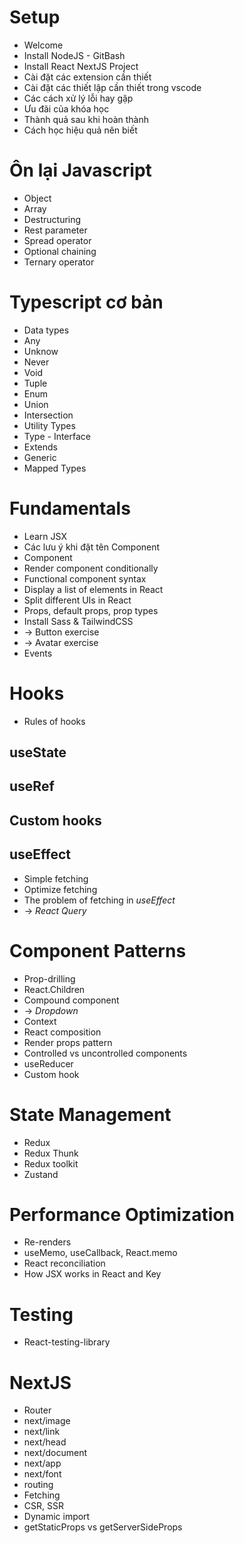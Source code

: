 # Setup

- Welcome
- Install NodeJS - GitBash
- Install React NextJS Project
- Cài đặt các extension cần thiết
- Cài đặt các thiết lập cần thiết trong vscode
- Các cách xử lý lỗi hay gặp
- Ưu đãi của khóa học
- Thành quả sau khi hoàn thành
- Cách học hiệu quả nên biết

# Ôn lại Javascript

- Object
- Array
- Destructuring
- Rest parameter
- Spread operator
- Optional chaining
- Ternary operator

# Typescript cơ bản

- Data types
- Any
- Unknow
- Never
- Void
- Tuple
- Enum
- Union
- Intersection
- Utility Types
- Type - Interface
- Extends
- Generic
- Mapped Types

# Fundamentals

- Learn JSX
- Các lưu ý khi đặt tên Component
- Component
- Render component conditionally
- Functional component syntax
- Display a list of elements in React
- Split different UIs in React
- Props, default props, prop types
- Install Sass & TailwindCSS
- -> Button exercise
- -> Avatar exercise
- Events

# Hooks

- Rules of hooks

## useState

## useRef

## Custom hooks

## useEffect

- Simple fetching
- Optimize fetching
- The problem of fetching in _useEffect_
- -> _React Query_

# Component Patterns

- Prop-drilling
- React.Children
- Compound component
- -> _Dropdown_
- Context
- React composition
- Render props pattern
- Controlled vs uncontrolled components
- useReducer
- Custom hook

# State Management

- Redux
- Redux Thunk
- Redux toolkit
- Zustand

# Performance Optimization

- Re-renders
- useMemo, useCallback, React.memo
- React reconciliation
- How JSX works in React and Key

# Testing

- React-testing-library

# NextJS

- Router
- next/image
- next/link
- next/head
- next/document
- next/app
- next/font
- routing
- Fetching
- CSR, SSR
- Dynamic import
- getStaticProps vs getServerSideProps

